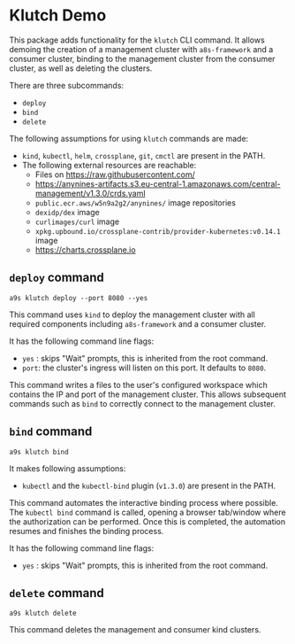 # Klutch Demo

This package adds functionality for the `klutch` CLI command. It allows demoing the creation of a management cluster with `a8s-framework` and a consumer cluster, binding to the management cluster from the consumer cluster, as well as deleting the clusters.

There are three subcommands:
- `deploy`
- `bind`
- `delete`

The following assumptions for using `klutch` commands are made:
- `kind`, `kubectl`, `helm`, `crossplane`, `git`, `cmctl` are present in the PATH.
- The following external resources are reachable:
    - Files on https://raw.githubusercontent.com/
    - https://anynines-artifacts.s3.eu-central-1.amazonaws.com/central-management/v1.3.0/crds.yaml
    - `public.ecr.aws/w5n9a2g2/anynines/` image repositories
    - `dexidp/dex` image
    - `curlimages/curl` image
    - `xpkg.upbound.io/crossplane-contrib/provider-kubernetes:v0.14.1` image
    - https://charts.crossplane.io

## `deploy` command

`a9s klutch deploy --port 8080 --yes`

This command uses `kind` to deploy the management cluster with all required components including `a8s-framework` and a consumer cluster.

It has the following command line flags:
- `yes` : skips "Wait" prompts, this is inherited from the root command.
- `port`: the cluster's ingress will listen on this port. It defaults to `8080`.

This command writes a files to the user's configured workspace which contains the IP and port of the management cluster.
This allows subsequent commands such as `bind` to correctly connect to the management cluster.

## `bind` command

`a9s klutch bind`

It makes following assumptions:
- `kubectl` and the `kubectl-bind` plugin (`v1.3.0`) are present in the PATH.

This command automates the interactive binding process where possible. The `kubectl bind` command is called, opening a browser tab/window where the authorization can be performed. Once this is completed, the automation resumes and finishes the binding process.

It has the following command line flags:
- `yes` : skips "Wait" prompts, this is inherited from the root command.

## `delete` command

`a9s klutch delete`

This command deletes the management and consumer kind clusters.
